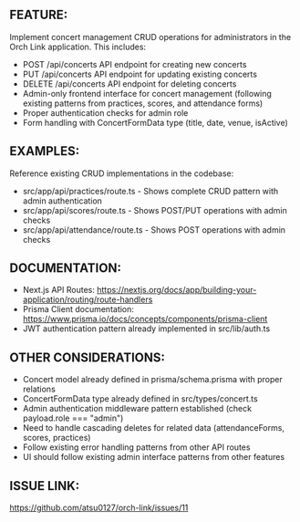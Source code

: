 ## FEATURE:

Implement concert management CRUD operations for administrators in the Orch Link application. This includes:
- POST /api/concerts API endpoint for creating new concerts
- PUT /api/concerts API endpoint for updating existing concerts  
- DELETE /api/concerts API endpoint for deleting concerts
- Admin-only frontend interface for concert management (following existing patterns from practices, scores, and attendance forms)
- Proper authentication checks for admin role
- Form handling with ConcertFormData type (title, date, venue, isActive)

## EXAMPLES:

Reference existing CRUD implementations in the codebase:
- src/app/api/practices/route.ts - Shows complete CRUD pattern with admin authentication
- src/app/api/scores/route.ts - Shows POST/PUT operations with admin checks
- src/app/api/attendance/route.ts - Shows POST operations with admin checks

## DOCUMENTATION:

- Next.js API Routes: https://nextjs.org/docs/app/building-your-application/routing/route-handlers
- Prisma Client documentation: https://www.prisma.io/docs/concepts/components/prisma-client
- JWT authentication pattern already implemented in src/lib/auth.ts

## OTHER CONSIDERATIONS:

- Concert model already defined in prisma/schema.prisma with proper relations
- ConcertFormData type already defined in src/types/concert.ts
- Admin authentication middleware pattern established (check payload.role === "admin")
- Need to handle cascading deletes for related data (attendanceForms, scores, practices)
- Follow existing error handling patterns from other API routes
- UI should follow existing admin interface patterns from other features

## ISSUE LINK:

https://github.com/atsu0127/orch-link/issues/11

